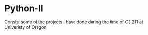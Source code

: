# Python-II

Consist some of the projects I have done during the time of CS 211 at Univeristy of Oregon
